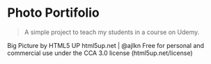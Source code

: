 # Photo Portifolio

> A simple project to teach my students in a course on Udemy.


Big Picture by HTML5 UP
html5up.net | @ajlkn
Free for personal and commercial use under the CCA 3.0 license (html5up.net/license)
